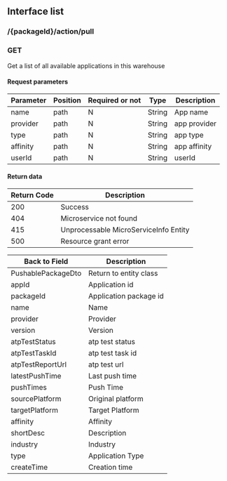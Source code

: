 ## Interface list

### /{packageId}/action/pull
### GET
Get a list of all available applications in this warehouse
#### Request parameters
|Parameter |Position | Required or not | Type |Description|
|-----|-----|----|------|-----|
|name | path |N| String | App name |
|provider | path |N| String | app provider |
|type | path |N| String | app type |
|affinity | path |N| String | app affinity |
|userId | path |N| String | userId|

#### Return data
|Return Code |Description|
|-----|-----|
|200 | Success |
|404 | Microservice not found |
|415 | Unprocessable MicroServiceInfo Entity |
|500 | Resource grant error |

|Back to Field |Description|
|-----|-----|
|PushablePackageDto | Return to entity class |
|appId | Application id |
|packageId | Application package id |
|name | Name |
|provider | Provider |
|version | Version |
|atpTestStatus | atp test status |
|atpTestTaskId | atp test task id |
|atpTestReportUrl | atp test url |
|latestPushTime | Last push time |
|pushTimes | Push Time |
|sourcePlatform | Original platform |
|targetPlatform | Target Platform |
|affinity | Affinity |
|shortDesc | Description |
|industry | Industry |
|type | Application Type |
|createTime | Creation time |